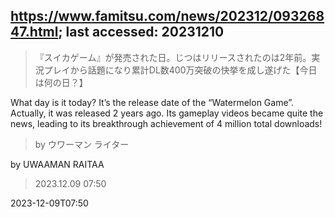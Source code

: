## https://www.famitsu.com/news/202312/09326847.html; last accessed: 20231210

> 『スイカゲーム』が発売された日。じつはリリースされたのは2年前。実況プレイから話題になり累計DL数400万突破の快挙を成し遂げた【今日は何の日？】

What day is it today? It’s the release date of the “Watermelon Game”. Actually, it was released 2 years ago. Its gameplay videos became quite the news, leading to its breakthrough achievement of 4 million total downloads!

> by ウワーマン ライター

by UWAAMAN RAITAA

> 2023.12.09 07:50

2023-12-09T07:50
